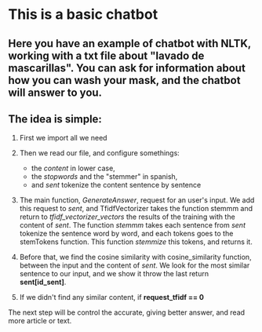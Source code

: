 # This is a basic chatbot

## Here you have an example of chatbot with NLTK, working with a txt file about "lavado de mascarillas". You can ask for information about how you can wash your mask, and the chatbot will answer to you.
## The idea is simple:

1. First we import all we need
2. Then we read our file, and configure somethings:
   * the *content* in lower case,
   * the *stopwords* and the "stemmer" in spanish,
   * and *sent* tokenize the content sentence by sentence

3. The main function, *GenerateAnswer*, request for an user's input. We add this request to *sent*, and TfidfVectorizer takes the function stemmm and return to *tfidf_vectorizer_vectors* the results of the training with the content of *sent*. The function *stemmm* takes each sentence from *sent* tokenize the sentence word by word, and each tokens goes to the stemTokens function. This function *stemmize* this tokens, and returns it.
4. Before that, we find the cosine similarity with cosine_similarity function, between the input and the content of *sent*. We look for the most similar sentence to our input, and we show it throw the last return **sent[id_sent]**.
5. If we didn't find any similar content, if **request_tfidf == 0**

The next step will be control the accurate, giving better answer, and read more article or text.
